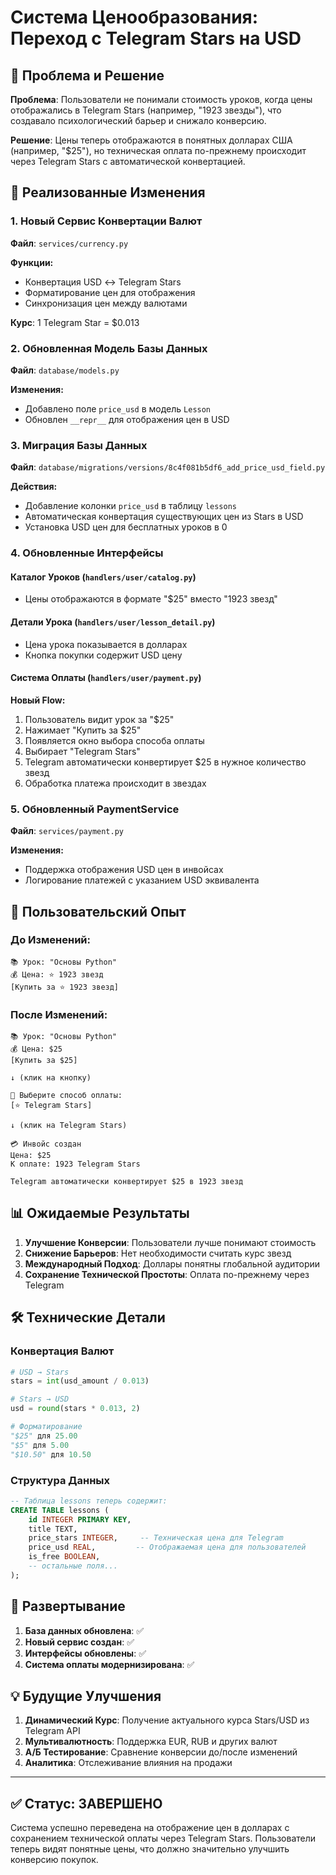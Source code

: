 # Система Ценообразования: Переход с Telegram Stars на USD

## 🎯 Проблема и Решение

**Проблема**: Пользователи не понимали стоимость уроков, когда цены отображались в Telegram Stars (например, "1923 звезды"), что создавало психологический барьер и снижало конверсию.

**Решение**: Цены теперь отображаются в понятных долларах США (например, "$25"), но техническая оплата по-прежнему происходит через Telegram Stars с автоматической конвертацией.

## 🔧 Реализованные Изменения

### 1. Новый Сервис Конвертации Валют
**Файл**: `services/currency.py`

**Функции:**
- Конвертация USD ↔ Telegram Stars
- Форматирование цен для отображения
- Синхронизация цен между валютами

**Курс**: 1 Telegram Star = $0.013

### 2. Обновленная Модель Базы Данных
**Файл**: `database/models.py`

**Изменения:**
- Добавлено поле `price_usd` в модель `Lesson`
- Обновлен `__repr__` для отображения цен в USD

### 3. Миграция Базы Данных
**Файл**: `database/migrations/versions/8c4f081b5df6_add_price_usd_field.py`

**Действия:**
- Добавление колонки `price_usd` в таблицу `lessons`
- Автоматическая конвертация существующих цен из Stars в USD
- Установка USD цен для бесплатных уроков в 0

### 4. Обновленные Интерфейсы

#### Каталог Уроков (`handlers/user/catalog.py`)
- Цены отображаются в формате "$25" вместо "1923 звезд"

#### Детали Урока (`handlers/user/lesson_detail.py`)
- Цена урока показывается в долларах
- Кнопка покупки содержит USD цену

#### Система Оплаты (`handlers/user/payment.py`)
**Новый Flow:**
1. Пользователь видит урок за "$25"
2. Нажимает "Купить за $25"
3. Появляется окно выбора способа оплаты
4. Выбирает "Telegram Stars"
5. Telegram автоматически конвертирует $25 в нужное количество звезд
6. Обработка платежа происходит в звездах

### 5. Обновленный PaymentService
**Файл**: `services/payment.py`

**Изменения:**
- Поддержка отображения USD цен в инвойсах
- Логирование платежей с указанием USD эквивалента

## 🎨 Пользовательский Опыт

### До Изменений:
```
📚 Урок: "Основы Python"
💰 Цена: ⭐ 1923 звезд
[Купить за ⭐ 1923 звезд]
```

### После Изменений:
```
📚 Урок: "Основы Python"  
💰 Цена: $25
[Купить за $25]

↓ (клик на кнопку)

🔄 Выберите способ оплаты:
[⭐ Telegram Stars]

↓ (клик на Telegram Stars)

💳 Инвойс создан
Цена: $25
К оплате: 1923 Telegram Stars

Telegram автоматически конвертирует $25 в 1923 звезд
```

## 📊 Ожидаемые Результаты

1. **Улучшение Конверсии**: Пользователи лучше понимают стоимость
2. **Снижение Барьеров**: Нет необходимости считать курс звезд
3. **Международный Подход**: Доллары понятны глобальной аудитории
4. **Сохранение Технической Простоты**: Оплата по-прежнему через Telegram

## 🛠 Технические Детали

### Конвертация Валют
```python
# USD → Stars
stars = int(usd_amount / 0.013)

# Stars → USD  
usd = round(stars * 0.013, 2)

# Форматирование
"$25" для 25.00
"$5" для 5.00
"$10.50" для 10.50
```

### Структура Данных
```sql
-- Таблица lessons теперь содержит:
CREATE TABLE lessons (
    id INTEGER PRIMARY KEY,
    title TEXT,
    price_stars INTEGER,     -- Техническая цена для Telegram
    price_usd REAL,         -- Отображаемая цена для пользователей
    is_free BOOLEAN,
    -- остальные поля...
);
```

## 🚀 Развертывание

1. **База данных обновлена**: ✅
2. **Новый сервис создан**: ✅  
3. **Интерфейсы обновлены**: ✅
4. **Система оплаты модернизирована**: ✅

## 💡 Будущие Улучшения

1. **Динамический Курс**: Получение актуального курса Stars/USD из Telegram API
2. **Мультивалютность**: Поддержка EUR, RUB и других валют
3. **А/Б Тестирование**: Сравнение конверсии до/после изменений
4. **Аналитика**: Отслеживание влияния на продажи

---

## ✅ Статус: ЗАВЕРШЕНО

Система успешно переведена на отображение цен в долларах с сохранением технической оплаты через Telegram Stars. Пользователи теперь видят понятные цены, что должно значительно улучшить конверсию покупок.